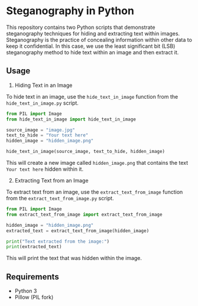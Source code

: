 # Steganography in Python

This repository contains two Python scripts that demonstrate steganography techniques for hiding and extracting text within images. Steganography is the practice of concealing information within other data to keep it confidential. In this case, we use the least significant bit (LSB) steganography method to hide text within an image and then extract it.

## Usage

1. Hiding Text in an Image

To hide text in an image, use the `hide_text_in_image` function from the `hide_text_in_image.py` script.

```python
from PIL import Image
from hide_text_in_image import hide_text_in_image

source_image = "image.jpg"
text_to_hide = "Your text here"
hidden_image = "hidden_image.png"

hide_text_in_image(source_image, text_to_hide, hidden_image)
```

This will create a new image called `hidden_image.png` that contains the text `Your text here` hidden within it.

2. Extracting Text from an Image

To extract text from an image, use the `extract_text_from_image` function from the `extract_text_from_image.py` script.

```python
from PIL import Image
from extract_text_from_image import extract_text_from_image

hidden_image = "hidden_image.png"
extracted_text = extract_text_from_image(hidden_image)

print("Text extracted from the image:")
print(extracted_text)
```

This will print the text that was hidden within the image.

## Requirements

- Python 3
- Pillow (PIL fork)
